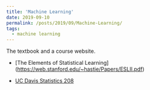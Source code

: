 ```yaml
---
title: 'Machine Learning'
date: 2019-09-10
permalink: /posts/2019/09/Machine-Learning/
tags:
  - machine learning
---
```


The textbook and a course website.

* [The Elements of Statistical Learning] (https://web.stanford.edu/~hastie/Papers/ESLII.pdf)

* [UC Davis Statistics 208](https://github.com/jsharpna/DavisSML)
